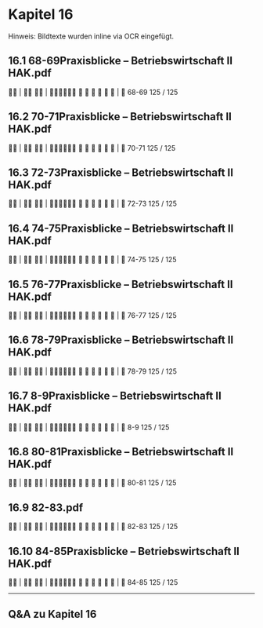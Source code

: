 # Kapitel 16

Hinweis: Bildtexte wurden inline via OCR eingefügt.

## 16.1 68-69Praxisblicke – Betriebswirtschaft II HAK.pdf
 | 
 | 
     
| 
68-69
125 / 125

## 16.2 70-71Praxisblicke – Betriebswirtschaft II HAK.pdf
 | 
 | 
     
| 
70-71
125 / 125

## 16.3 72-73Praxisblicke – Betriebswirtschaft II HAK.pdf
 | 
 | 
     
| 
72-73
125 / 125

## 16.4 74-75Praxisblicke – Betriebswirtschaft II HAK.pdf
 | 
 | 
     
| 
74-75
125 / 125

## 16.5 76-77Praxisblicke – Betriebswirtschaft II HAK.pdf
 | 
 | 
     
| 
76-77
125 / 125

## 16.6 78-79Praxisblicke – Betriebswirtschaft II HAK.pdf
 | 
 | 
     
| 
78-79
125 / 125

## 16.7 8-9Praxisblicke – Betriebswirtschaft II HAK.pdf
 | 
 | 
     
| 
8-9
125 / 125

## 16.8 80-81Praxisblicke – Betriebswirtschaft II HAK.pdf
 | 
 | 
     
| 
80-81
125 / 125

## 16.9 82-83.pdf
 | 
 | 
     
| 
82-83
125 / 125

## 16.10 84-85Praxisblicke – Betriebswirtschaft II HAK.pdf
 | 
 | 
     
| 
84-85
125 / 125

---
## Q&A zu Kapitel 16